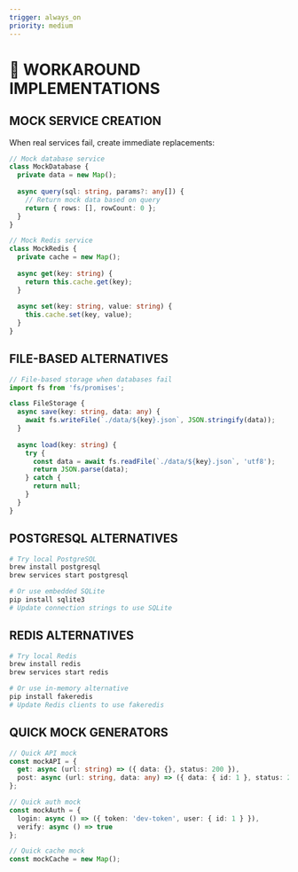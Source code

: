```yaml
---
trigger: always_on
priority: medium
---
```


# 📝 WORKAROUND IMPLEMENTATIONS

## MOCK SERVICE CREATION
When real services fail, create immediate replacements:

```typescript
// Mock database service
class MockDatabase {
  private data = new Map();
  
  async query(sql: string, params?: any[]) {
    // Return mock data based on query
    return { rows: [], rowCount: 0 };
  }
}

// Mock Redis service
class MockRedis {
  private cache = new Map();
  
  async get(key: string) {
    return this.cache.get(key);
  }
  
  async set(key: string, value: string) {
    this.cache.set(key, value);
  }
}
```

## FILE-BASED ALTERNATIVES
```typescript
// File-based storage when databases fail
import fs from 'fs/promises';

class FileStorage {
  async save(key: string, data: any) {
    await fs.writeFile(`./data/${key}.json`, JSON.stringify(data));
  }
  
  async load(key: string) {
    try {
      const data = await fs.readFile(`./data/${key}.json`, 'utf8');
      return JSON.parse(data);
    } catch {
      return null;
    }
  }
}
```

## POSTGRESQL ALTERNATIVES
```bash
# Try local PostgreSQL
brew install postgresql
brew services start postgresql

# Or use embedded SQLite
pip install sqlite3
# Update connection strings to use SQLite
```

## REDIS ALTERNATIVES
```bash
# Try local Redis
brew install redis
brew services start redis

# Or use in-memory alternative
pip install fakeredis
# Update Redis clients to use fakeredis
```

## QUICK MOCK GENERATORS
```typescript
// Quick API mock
const mockAPI = {
  get: async (url: string) => ({ data: {}, status: 200 }),
  post: async (url: string, data: any) => ({ data: { id: 1 }, status: 201 })
};

// Quick auth mock
const mockAuth = {
  login: async () => ({ token: 'dev-token', user: { id: 1 } }),
  verify: async () => true
};

// Quick cache mock
const mockCache = new Map();
```
